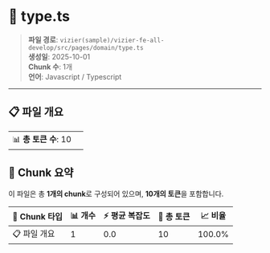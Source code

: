 # 📄 type.ts

> **파일 경로**: `vizier(sample)/vizier-fe-all-develop/src/pages/domain/type.ts`  
> **생성일**: 2025-10-01  
> **Chunk 수**: 1개  
> **언어**: Javascript / Typescript
---


## 📋 파일 개요

| | |
|--|--|
| 📊 **총 토큰 수**: 10 |  |






## 🧩 Chunk 요약

이 파일은 총 **1개의 chunk**로 구성되어 있으며, **10개의 토큰**을 포함합니다.

| 🧩 Chunk 타입 | 📊 개수 | ⚡ 평균 복잡도 | 📝 총 토큰 | 📈 비율 |
|---------------|--------|-------------|----------|--------|
| 📋 파일 개요 | 1 | 0.0 | 10 | 100.0% |


